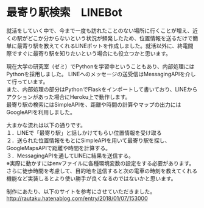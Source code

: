 # 最寄り駅検索　LINEBot  
就活をしていく中で、今まで一度も訪れたことのない場所に行くことが増え、近くの駅がどこか分からないという状況が頻発したため、位置情報を送るだけで簡単に最寄り駅を教えてくれるLINEボットを作成しました。就活以外に、終電間際ですぐに最寄り駅を知りたいという場合にも役立つかと思います。  

現在大学の研究室（ゼミ）でPythonを学習中ということもあり、内部処理にはPythonを採用しました。
LINEへのメッセージの送受信はMessagingAPIを介して行っています。  
また、内部処理の部分はPythonでFlaskをインポートして書いており、LINEからアクションがあった場合にHeroku上で動作します。  
最寄り駅の検索にはSimpleAPIを、距離や時間の計算やマップの出力にはGoogleAPIを利用しました。  

大まかな流れは以下の通りです。  
１．LINEで「最寄り駅」と話しかけてもらい位置情報を受け取る  
２．送られた位置情報をもとにSimpleAPIを用いて最寄り駅を探し、GoogleMapsAPIで距離や時間を計算する。  
３．MessagingAPIを通してLINEに結果を送信する。  
※実際に動かすにはenvファイルに各種環境変数の設定をする必要があります。  
さらに徒歩時間を考慮して、目的地を送信すると次の電車の時刻を教えてくれる機能など実装しるとより使い勝手が良くなるのではないかと思います。  


制作にあたり、以下のサイトを参考にさせていただきました。  
http://rautaku.hatenablog.com/entry/2018/01/07/153000  
  
